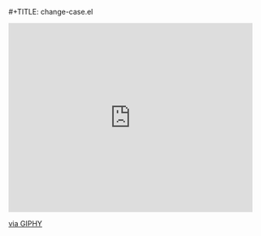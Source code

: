 #+TITLE: change-case.el 

<iframe src="https://giphy.com/embed/kaOE3qOXzoZQ0zxpea" width="480" height="373" frameBorder="0" class="giphy-embed" allowFullScreen></iframe><p><a href="https://giphy.com/gifs/kaOE3qOXzoZQ0zxpea">via GIPHY</a></p>